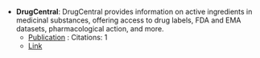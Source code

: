 - **DrugCentral**: DrugCentral provides information on active ingredients in medicinal substances, offering access to drug labels, FDA and EMA datasets, pharmacological action, and more.
	- [Publication](https://doi.org/10.1007/s10822-023-00529-x) : Citations: 1
	- [Link](https://drugcentral.org/)
